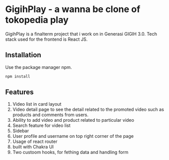 # GigihPlay - a wanna be clone of tokopedia play

GigihPlay is a finalterm project that i work on in Generasi GIGIH 3.0. Tech stack used for the frontend is React JS.

## Installation

Use the package manager npm.

```bash
npm install
```

## Features

1. Video list in card layout
2. Video detail page to see the detail related to the promoted video such as products and comments from users.
3. Ability to add video and product related to particular video
4. Search feature for video list
5. Sidebar
6. User profile and username on top right corner of the page
7. Usage of react router
8. built with Chakra UI
9. Two custoom hooks, for fething data and handling form

